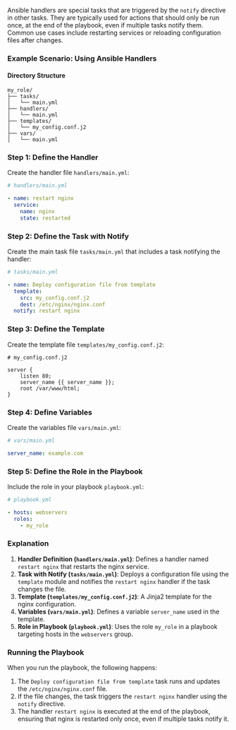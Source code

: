 Ansible handlers are special tasks that are triggered by the `notify` directive in other tasks. They are typically used for actions that should only be run once, at the end of the playbook, even if multiple tasks notify them. Common use cases include restarting services or reloading configuration files after changes.

### Example Scenario: Using Ansible Handlers

#### Directory Structure
```
my_role/
├── tasks/
│   └── main.yml
├── handlers/
│   └── main.yml
├── templates/
│   └── my_config.conf.j2
├── vars/
│   └── main.yml
```

### Step 1: Define the Handler

Create the handler file `handlers/main.yml`:

```yaml
# handlers/main.yml

- name: restart nginx
  service:
    name: nginx
    state: restarted
```

### Step 2: Define the Task with Notify

Create the main task file `tasks/main.yml` that includes a task notifying the handler:

```yaml
# tasks/main.yml

- name: Deploy configuration file from template
  template:
    src: my_config.conf.j2
    dest: /etc/nginx/nginx.conf
  notify: restart nginx
```

### Step 3: Define the Template

Create the template file `templates/my_config.conf.j2`:

```jinja
# my_config.conf.j2

server {
    listen 80;
    server_name {{ server_name }};
    root /var/www/html;
}
```

### Step 4: Define Variables

Create the variables file `vars/main.yml`:

```yaml
# vars/main.yml

server_name: example.com
```

### Step 5: Define the Role in the Playbook

Include the role in your playbook `playbook.yml`:

```yaml
# playbook.yml

- hosts: webservers
  roles:
    - my_role
```

### Explanation

1. **Handler Definition (`handlers/main.yml`)**: Defines a handler named `restart nginx` that restarts the nginx service.
2. **Task with Notify (`tasks/main.yml`)**: Deploys a configuration file using the `template` module and notifies the `restart nginx` handler if the task changes the file.
3. **Template (`templates/my_config.conf.j2`)**: A Jinja2 template for the nginx configuration.
4. **Variables (`vars/main.yml`)**: Defines a variable `server_name` used in the template.
5. **Role in Playbook (`playbook.yml`)**: Uses the role `my_role` in a playbook targeting hosts in the `webservers` group.

### Running the Playbook

When you run the playbook, the following happens:
1. The `Deploy configuration file from template` task runs and updates the `/etc/nginx/nginx.conf` file.
2. If the file changes, the task triggers the `restart nginx` handler using the `notify` directive.
3. The handler `restart nginx` is executed at the end of the playbook, ensuring that nginx is restarted only once, even if multiple tasks notify it.
